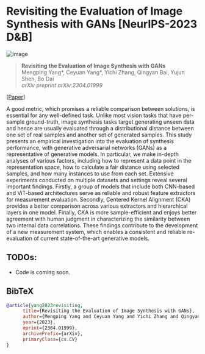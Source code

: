 # Revisiting the Evaluation of Image Synthesis with GANs [NeurIPS-2023 D&B]

![image](./docs/assets/teaser.png)

> **Revisiting the Evaluation of Image Synthesis with GANs** <br>
> Mengping Yang*, Ceyuan Yang*, Yichi Zhang, Qingyan Bai, Yujun Shen, Bo Dai <br>
> *arXiv preprint arXiv:2304.01999*

[[Paper](https://arxiv.org/pdf/2304.01999.pdf)]


A good metric, which promises a reliable comparison between solutions, is essential for any well-defined task. Unlike most vision tasks that have per-sample ground-truth, image synthesis tasks target generating unseen data and hence are usually evaluated through a distributional distance between one set of real samples and another set of generated samples. This study presents an empirical investigation into the evaluation of synthesis performance, with generative adversarial networks (GANs) as a representative of generative models. In particular, we make in-depth analyses of various factors, including how to represent a data point in the representation space, how to calculate a fair distance using selected samples, and how many instances to use from each set. Extensive experiments conducted on multiple datasets and settings reveal several important findings. Firstly, a group of models that include both CNN-based and ViT-based architectures serve as reliable and robust feature extractors for measurement evaluation. Secondly, Centered Kernel Alignment (CKA) provides a better comparison across various extractors and hierarchical layers in one model. Finally, CKA is more sample-efficient and enjoys better agreement with human judgment in characterizing the similarity between two internal data correlations. These findings contribute to the development of a new measurement system, which enables a consistent and reliable re-evaluation of current state-of-the-art generative models.

## TODOs:

- Code is coming soon.

## BibTeX

```bibtex
@article{yang2023revisiting,
      title={Revisiting the Evaluation of Image Synthesis with GANs}, 
      author={Mengping Yang and Ceyuan Yang and Yichi Zhang and Qingyan Bai and Yujun Shen and Bo Dai},
      year={2023},
      eprint={2304.01999},
      archivePrefix={arXiv},
      primaryClass={cs.CV}
}
```